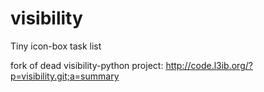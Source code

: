 # visibility
Tiny icon-box task list

fork of dead visibility-python project: http://code.l3ib.org/?p=visibility.git;a=summary
